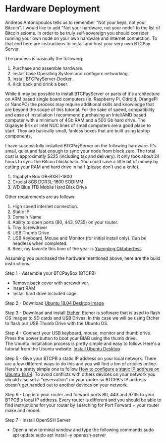 # Hardware Deployment

Andreas Antonopoulos tells us to remember "Not your keys, not your Bitcoin". I would like to add "Not your hardware, not your node" to the list of Bitcoin axioms. In order to be truly self-sovereign you should consider running your own node on your own hardware and internet connection. 
To that end here are instructions to install and host your very own BTCPay Server. 

The process is basically the following:

1. Purchase and assemble hardware. 
2. Install base Operating System and configure networking.
3. Install BTCPayServer-Docker.
4. Kick back and drink a beer. 

While it may be possible to install BTCPayServer or parts of it's architecture on ARM based single board computers (ie. Raspberry Pi, 
Odroid, OrangePi or NanoPC) the process may require additional skills and knowledge that are beyond the scope of this tutorial. 
For the sake of speed, compatibility and ease of installation I recommend purchasing an Intel/AMD based computer with a minimum of 4Gb RAM and a 500 Gb hard drive.  The Gigabyte Brix or Intel NUC lines of small computers are a good place to start. They are basically small, fanless boxes that are built using laptop components. 

I have successfully installed BTCPayServer on the following hardware.  It's small, quiet and fast enough to sync your node from block zero.  The total cost is approximatly $225 (including tax and delivery). It only took about 24 hours to sync the Bitcon blockchain. You could save a little bit of money by cutting your RAM and hard drive in half (please don't use a knife). 
 

1. Gigabyte Brix GB-BXBT-1900
2. Crucial 8GB DDR3L-1600 SODIMM
3. WD Blue 1TB Mobile Hard Disk Drive


Other requirements are as follows:

1. High speed internet connection.
2. Static IP
3. Domain Name
4. Ability to open ports (80, 443, 9735) on your router.
5. Tiny Screwdriver
6. USB Thumb Drive
7. USB Keyboard, Mouse and Monitor (for initial install only). Can be headless when completed.
8. Beer, my favorite this time of the year is [Yuengling Oktoberfest](https://www.yuengling.com/our-beer/oktoberfest/). 

Assuming you purchased the hardware mentioned above, here are the build instructions.

Step 1 - Assemble your BTCPayBox (BTCPB)
  - Remove back cover with screwdriver.
  - Insert RAM
  - Install hard drive included cage. 

Step 2 - Download [Ubuntu 18.04 Desktop Image](http://releases.ubuntu.com/18.04/ubuntu-18.04.1-desktop-amd64.iso)

Step 3 - Download and install [Etcher](https://etcher.io/).  Etcher is software that is used to flash OS images to SD cards and USB Drives. 
In this case we will be using Etcher to flash our USB Thumb Drive with the Ubuntu OS. 

Step 4 - Connect your USB keyboard, mouse, monitor and thumb drive.  Press the power button to boot your BIAB using the thumb drive.  
The Ubuntu installation process is pretty simple and easy to follow.  Here's a tutorial from the Ubuntu website.  [Install Ubuntu Desktop](https://tutorials.ubuntu.com/tutorial/tutorial-install-ubuntu-desktop#0)

Step 5 - Give your BTCPB a static IP address on your local network. There are a few different ways to do this and you will find a ton of articles online. Here's a pretty simple one to follow [How to configure a static IP address on Ubuntu 18.04](https://linuxconfig.org/how-to-configure-static-ip-address-on-ubuntu-18-04-bionic-beaver-linux).  To avoid conflicts with others devices on your network you should also set a "reservation" on your router so BTCPB's IP address doesn't get handed out to another devices on your network. 

Step 6 - Log into your router and forward ports 80, 443 and 9735 to your BTPCB's local IP address. Every router is different and you should be able to find instructions for your router by searching for Port Forward + your router make and model. 

Step 7 - Install OpenSSH Server
- Open a new terminal window and type the following commands
sudo apt update
sudo apt install -y openssh-server

